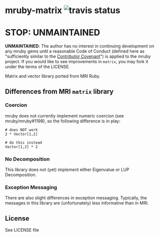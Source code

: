 # mruby-matrix ![travis status](https://travis-ci.org/listrophy/mruby-matrix.svg)

# STOP: UNMAINTAINED

**UNMAINTAINED**: The author has no interest in continuing development on any mruby gems until a reasonable Code of Conduct (defined here as "sufficiently similar to the [Contributor Covenant](http://contributor-covenant.org/version/1/4/code_of_conduct.txt)") is applied to the mruby project. If you would like to see improvements in `matrix`, you may fork it under the terms of the LICENSE.

Matrix and vector library ported from MRI Ruby.

## Differences from MRI `matrix` library

### Coercion

mruby does not currently implement numeric coercion (see mruby/mruby#1198), so the following difference is in play:

    # does NOT work
    2 * Vector[1,2]

    # do this instead
    Vector[1,2] * 2

### No Decomposition
This library does not (yet) implement either Eigenvalue or LUP Decomposition.

### Exception Messaging

There are also slight differences in exception messaging. Typically, the messages in this library are (unfortunately) less informative than in MRI.

## License

See LICENSE file
